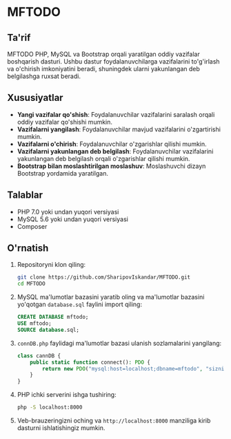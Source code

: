 # MFTODO

## Ta'rif
MFTODO PHP, MySQL va Bootstrap orqali yaratilgan oddiy vazifalar boshqarish dasturi. Ushbu dastur foydalanuvchilarga vazifalarini to'g'irlash va o'chirish imkoniyatini beradi, shuningdek ularni yakunlangan deb belgilashga ruxsat beradi.

## Xususiyatlar
- **Yangi vazifalar qo'shish**: Foydalanuvchilar vazifalarini saralash orqali oddiy vazifalar qo'shishi mumkin.
- **Vazifalarni yangilash**: Foydalanuvchilar mavjud vazifalarini o'zgartirishi mumkin.
- **Vazifalarni o'chirish**: Foydalanuvchilar o'zgarishlar qilishi mumkin.
- **Vazifalarni yakunlangan deb belgilash**: Foydalanuvchilar vazifalarini yakunlangan deb belgilash orqali o'zgarishlar qilishi mumkin.
- **Bootstrap bilan moslashtirilgan moslashuv**: Moslashuvchi dizayn Bootstrap yordamida yaratilgan.

## Talablar
- PHP 7.0 yoki undan yuqori versiyasi
- MySQL 5.6 yoki undan yuqori versiyasi
- Composer

## O'rnatish

1. Repositoryni klon qiling:
    ```sh
    git clone https://github.com/SharipovIskandar/MFTODO.git
    cd MFTODO
    ```

2. MySQL ma'lumotlar bazasini yaratib oling va ma'lumotlar bazasini yo'qotgan `database.sql` faylini import qiling:
    ```sql
    CREATE DATABASE mftodo;
    USE mftodo;
    SOURCE database.sql;
    ```

3. `connDB.php` faylidagi ma'lumotlar bazasi ulanish sozlamalarini yangilang:
    ```php
    class cannDB {
        public static function connect(): PDO {
            return new PDO("mysql:host=localhost;dbname=mftodo", "sizning_username", "sizning_parolingiz");
        }
    }
    ```

4. PHP ichki serverini ishga tushiring:
    ```sh
    php -S localhost:8000
    ```

5. Veb-brauzeringizni oching va `http://localhost:8000` manziliga kirib dasturni ishlatishingiz mumkin.
